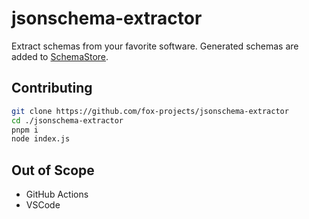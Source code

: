 # jsonschema-extractor

Extract schemas from your favorite software. Generated schemas are added to [SchemaStore](https://github.com/SchemaStore/schemastore).

## Contributing

```sh
git clone https://github.com/fox-projects/jsonschema-extractor
cd ./jsonschema-extractor
pnpm i
node index.js
```

## Out of Scope

- GitHub Actions
- VSCode
